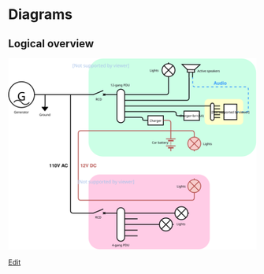 # Diagrams

## Logical overview

![Logical diagram](Logical_overview.svg)

[Edit](https://fsackur.github.io/Test-draw-io/drawio-github/edit-diagram.html?repo=SLAP&path=Diagrams%2FLogical_overview.xml)
